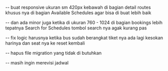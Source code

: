 
-- buat responsive ukuran sm 420px kebawah di bagian detail routes khusus nya di bagian Available Schedules agar bisa di buat lebih baik 

-- dan ada minor juga ketika di ukuran 760 - 1024 di bagian bookings lebih tepatnya Search for Schedules tombol search nya agak kurang pas 

-- fix logic harusnya ketika bus sudah berangkat tiket nya ada lagi kesokan harinya dan seat nya ke reset kembali

-- hapus file migration yang tidak di butuhkan

-- masih ingin merevisi jadwal 